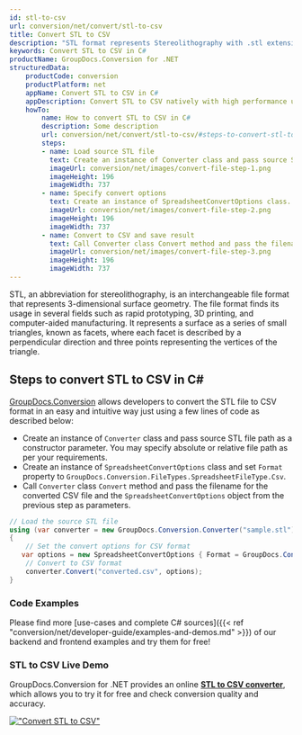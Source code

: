 ```yaml
---
id: stl-to-csv
url: conversion/net/convert/stl-to-csv
title: Convert STL to CSV
description: "STL format represents Stereolithography with .stl extension. Learn how to convert STL to CSV file programmatically in C# language using GroupDocs.Conversion for .NET library."
keywords: Convert STL to CSV in C#
productName: GroupDocs.Conversion for .NET
structuredData:
    productCode: conversion
    productPlatform: net
    appName: Convert STL to CSV in C#
    appDescription: Convert STL to CSV natively with high performance using C# language and server side GroupDocs.Conversion for .NET APIs, without the use of any software like Microsoft or Open Office.
    howTo:
        name: How to convert STL to CSV in C# 
        description: Some description
        url: conversion/net/convert/stl-to-csv/#steps-to-convert-stl-to-csv-in-c
        steps:
        - name: Load source STL file 
          text: Create an instance of Converter class and pass source STL file path as a constructor parameter. You may specify absolute or relative file path as per your requirements. 
          imageUrl: conversion/net/images/convert-file-step-1.png
          imageHeight: 196
          imageWidth: 737
        - name: Specify convert options 
          text: Create an instance of SpreadsheetConvertOptions class.
          imageUrl: conversion/net/images/convert-file-step-2.png
          imageHeight: 196
          imageWidth: 737
        - name: Convert to CSV and save result 
          text: Call Converter class Convert method and pass the filename for the converted HTML file and the SpreadsheetConvertOptions object from the previous step as parameters.
          imageUrl: conversion/net/images/convert-file-step-3.png
          imageHeight: 196
          imageWidth: 737
---
```


STL, an abbreviation for stereolithography, is an interchangeable file format that represents 3-dimensional surface geometry. The file format finds its usage in several fields such as rapid prototyping, 3D printing, and computer-aided manufacturing. It represents a surface as a series of small triangles, known as facets, where each facet is described by a perpendicular direction and three points representing the vertices of the triangle.

## Steps to convert STL to CSV in C#

[GroupDocs.Conversion](https://products.groupdocs.com/conversion/net) allows developers to convert the STL file to CSV format in an easy and intuitive way just using a few lines of code as described below:

* Create an instance of `Converter` class and pass source STL file path as a constructor parameter. You may specify absolute or relative file path as per your requirements. 
* Create an instance of `SpreadsheetConvertOptions` class and set `Format` property to `GroupDocs.Conversion.FileTypes.SpreadsheetFileType.Csv`.
* Call `Converter` class `Convert` method and pass the filename for the converted CSV file and the `SpreadsheetConvertOptions` object from the previous step as parameters.

```csharp
// Load the source STL file
using (var converter = new GroupDocs.Conversion.Converter("sample.stl"))
{
    // Set the convert options for CSV format
   var options = new SpreadsheetConvertOptions { Format = GroupDocs.Conversion.FileTypes.SpreadsheetFileType.Csv };
    // Convert to CSV format
    converter.Convert("converted.csv", options);
}
```

### Code Examples

Please find more [use-cases and complete C# sources]({{< ref "conversion/net/developer-guide/examples-and-demos.md" >}}) of our backend and frontend examples and try them for free!

### STL to CSV Live Demo

GroupDocs.Conversion for .NET provides an online [**STL to CSV converter**](https://products.groupdocs.app/conversion/stl-to-csv), which allows you to try it for free and check conversion quality and accuracy.

[!["Convert STL to CSV"](conversion/net/images/convert-to-csv/convert-stl-to-csv.png)](https://products.groupdocs.app/conversion/stl-to-csv)